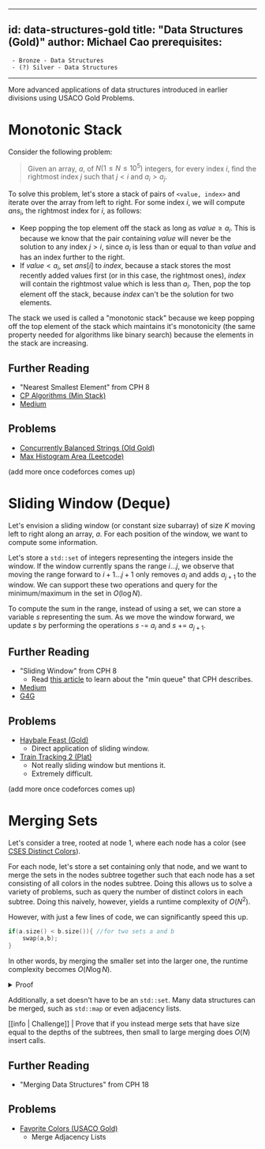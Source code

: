 
---
id: data-structures-gold
title: "Data Structures (Gold)"
author: Michael Cao 
prerequisites: 
 - 
     - Bronze - Data Structures
     - (?) Silver - Data Structures
---

More advanced applications of data structures introduced in earlier divisions using USACO Gold Problems.

<!-- END DESCRIPTION -->

# Monotonic Stack

Consider the following problem: 

> Given an array, $a$, of $N (1 \le N \le 10^5)$ integers, for every index $i$, find the rightmost index $j$ such that $j < i$ and $a_i > a_j$. 

To solve this problem, let's store a stack of pairs of `<value, index>` and iterate over the array from left to right.  For some index $i$, we will compute $ans_i$, the rightmost index for $i$, as follows:

- Keep popping the top element off the stack as long as $value \ge a_i$. This is because we know that the pair containing $value$ will never be the solution to any index $j > i$, since $a_i$ is less than or equal to than $value$ and has an index further to the right.
- If $value < a_i$, set $ans[i]$ to $index$, because a stack stores the most recently added values first (or in this case, the rightmost ones), $index$ will contain the rightmost value which is less than $a_i$. Then, pop the top element off the stack, because $index$ can't be the solution for two elements.

The stack we used is called a "monotonic stack" because we keep popping off the top element of the stack which maintains it's monotonicity (the same property needed for algorithms like binary search) because the elements in the stack are increasing. 

## Further Reading
- "Nearest Smallest Element" from CPH 8
- [CP Algorithms (Min Stack)](https://cp-algorithms.com/data_structures/stack_queue_modification.html)
- [Medium](https://medium.com/@vishnuvardhan623/monotonic-stack-e9dcc4fa8c3e)

## Problems
- [Concurrently Balanced Strings (Old Gold)](http://www.usaco.org/index.php?page=viewproblem2&cpid=194)
- [Max Histogram Area (Leetcode)](https://leetcode.com/problems/largest-rectangle-in-histogram/)

(add more once codeforces comes up)

# Sliding Window (Deque)

Let's envision a sliding window (or constant size subarray) of size $K$ moving left to right along an array, $a$. For each position of the window, we want to compute some information. 

Let's store a `std::set` of integers representing the integers inside the window. If the window currently spans the range $i \dots j$, we observe that moving the range forward to $i+1 \dots j+1$ only removes $a_i$ and adds $a_{j+1}$ to the window. We can support these two operations and query for the minimum/maximum in the set in $O(\log N)$. 

To compute the sum in the range, instead of using a set, we can store a variable $s$ representing the sum. As we move the window forward, we update $s$ by performing the operations $s$ -= $a_i$ and $s$ += $a_{j+1}$. 

## Further Reading
- "Sliding Window" from CPH 8
	- Read [this article]([https://cp-algorithms.com/data_structures/stack_queue_modification.html](https://cp-algorithms.com/data_structures/stack_queue_modification.html)) to learn about the "min queue" that CPH describes. 
- [Medium]([https://levelup.gitconnected.com/an-introduction-to-sliding-window-algorithms-5533c4fe1cc7](https://levelup.gitconnected.com/an-introduction-to-sliding-window-algorithms-5533c4fe1cc7))
- [G4G]([https://www.geeksforgeeks.org/window-sliding-technique/](https://www.geeksforgeeks.org/window-sliding-technique/))

## Problems
- [Haybale Feast (Gold)](http://usaco.org/index.php?page=viewproblem2&cpid=767)
	- Direct application of sliding window.
- [Train Tracking 2 (Plat)]([http://www.usaco.org/current/data/sol_train_platinum_open18.html](http://www.usaco.org/current/data/sol_train_platinum_open18.html))
	- Not really sliding window but mentions it.
	- Extremely difficult.

(add more once codeforces comes up)

# Merging Sets
Let's consider a tree, rooted at node $1$, where each node has a color (see [CSES Distinct Colors](https://cses.fi/problemset/task/1139)). 

For each node, let's store a set containing only that node, and we want to merge the sets in the nodes subtree together such that each node has a set consisting of all colors in the nodes subtree. Doing this allows us to solve a variety of problems, such as query the number of distinct colors in each subtree. Doing this naively, however, yields a runtime complexity of $O(N^2)$. 

However, with just a few lines of code, we can significantly speed this up.
```cpp
if(a.size() < b.size()){ //for two sets a and b
	swap(a,b);
}
```  
In other words, by merging the smaller set into the larger one, the runtime complexity becomes $O(N\log N).$
<details>
<summary> Proof </summary>

When merging two sets, you move from the smaller set to the larger set. If the size of the smaller set is $X$, then the size of the resulting set is at least $2X$. Thus, an element that has been moved $Y$ times will be in a set of size $2Y$, and since the maximum size of a set is $N$ (the root), each element will be moved at most $O(\log N$) times leading to a total complexity of $O(N\log N)$.
</details>

Additionally, a set doesn't have to be an `std::set`. Many data structures can be merged, such as `std::map` or even adjacency lists. 

[[info | Challenge]] 
| Prove that if you instead merge sets that have size equal to the depths of the subtrees, then small to large merging does $O(N)$ insert calls.

## Further Reading
- "Merging Data Structures" from CPH 18

## Problems
- [Favorite Colors (USACO Gold)](http://www.usaco.org/index.php?page=viewproblem2&cpid=1042)
	- Merge Adjacency Lists
